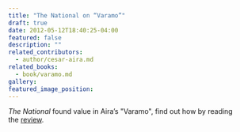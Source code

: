 ```yaml
---
title: "The National on “Varamo”"
draft: true
date: 2012-05-12T18:40:25-04:00
featured: false
description: ""
related_contributors:
  - author/cesar-aira.md
related_books:
  - book/varamo.md
gallery:
featured_image_position: 
---
```


_The National_ found value in Aira’s "Varamo", find out how by reading the [review](http://www.thenational.ae/arts-culture/books/varamo-easily-consumed-but-stays-with-the-reader-long-after). 

